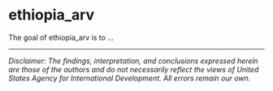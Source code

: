 
# ethiopia_arv

<!-- badges: start -->
<!-- badges: end -->

The goal of ethiopia_arv is to ...

---

*Disclaimer: The findings, interpretation, and conclusions expressed herein are those of the authors and do not necessarily reflect the views of United States Agency for International Development. All errors remain our own.*